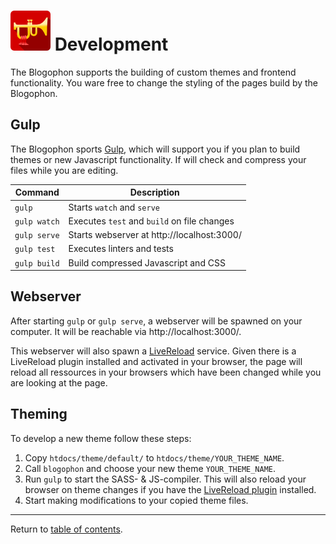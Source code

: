 ![Blogophon -](blogophon.png) Development
===========

The Blogophon supports the building of custom themes and frontend functionality. You ware free to change the styling of the pages build by the Blogophon.

Gulp
----

The Blogophon sports [Gulp](http://gulpjs.com/), which will support you if you plan to build themes or new Javascript functionality. If will check and compress your files while you are editing.

| Command      | Description                                 |
|--------------|---------------------------------------------|
| `gulp`       | Starts `watch` and `serve`                  |
| `gulp watch` | Executes `test` and `build` on file changes |
| `gulp serve` | Starts webserver at http://localhost:3000/  |
| `gulp test`  | Executes linters and tests                  |
| `gulp build` | Build compressed Javascript and CSS         |

Webserver
---------

After starting `gulp` or `gulp serve`, a webserver will be spawned on your computer. It will be reachable via http://localhost:3000/.

This webserver will also spawn a [LiveReload](http://livereload.com/) service. Given there is a LiveReload plugin installed and activated in your browser, the page will reload all ressources in your browsers which have been changed while you are looking at the page.

Theming
-------

To develop a new theme follow these steps:

1. Copy `htdocs/theme/default/` to `htdocs/theme/YOUR_THEME_NAME`.
1. Call `blogophon` and choose your new theme `YOUR_THEME_NAME`.
1. Run `gulp` to start the SASS- & JS-compiler. This will also reload your browser on theme changes if you have the [LiveReload plugin](http://livereload.com/extensions/) installed.
1. Start making modifications to your copied theme files.

---

Return to [table of contents](README.md).

